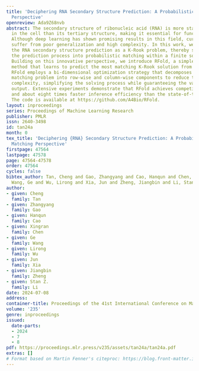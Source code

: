 ```yaml
---
title: 'Deciphering RNA Secondary Structure Prediction: A Probabilistic K-Rook Matching
  Perspective'
openreview: Ada9Z68nvb
abstract: The secondary structure of ribonucleic acid (RNA) is more stable and accessible
  in the cell than its tertiary structure, making it essential for functional prediction.
  Although deep learning has shown promising results in this field, current methods
  suffer from poor generalization and high complexity. In this work, we reformulate
  the RNA secondary structure prediction as a K-Rook problem, thereby simplifying
  the prediction process into probabilistic matching within a finite solution space.
  Building on this innovative perspective, we introduce RFold, a simple yet effective
  method that learns to predict the most matching K-Rook solution from the given sequence.
  RFold employs a bi-dimensional optimization strategy that decomposes the probabilistic
  matching problem into row-wise and column-wise components to reduce the matching
  complexity, simplifying the solving process while guaranteeing the validity of the
  output. Extensive experiments demonstrate that RFold achieves competitive performance
  and about eight times faster inference efficiency than the state-of-the-art approaches.
  The code is available at https://github.com/A4Bio/RFold.
layout: inproceedings
series: Proceedings of Machine Learning Research
publisher: PMLR
issn: 2640-3498
id: tan24a
month: 0
tex_title: 'Deciphering {RNA} Secondary Structure Prediction: A Probabilistic K-Rook
  Matching Perspective'
firstpage: 47564
lastpage: 47578
page: 47564-47578
order: 47564
cycles: false
bibtex_author: Tan, Cheng and Gao, Zhangyang and Cao, Hanqun and Chen, Xingran and
  Wang, Ge and Wu, Lirong and Xia, Jun and Zheng, Jiangbin and Li, Stan Z.
author:
- given: Cheng
  family: Tan
- given: Zhangyang
  family: Gao
- given: Hanqun
  family: Cao
- given: Xingran
  family: Chen
- given: Ge
  family: Wang
- given: Lirong
  family: Wu
- given: Jun
  family: Xia
- given: Jiangbin
  family: Zheng
- given: Stan Z.
  family: Li
date: 2024-07-08
address:
container-title: Proceedings of the 41st International Conference on Machine Learning
volume: '235'
genre: inproceedings
issued:
  date-parts:
  - 2024
  - 7
  - 8
pdf: https://proceedings.mlr.press/v235/assets/tan24a/tan24a.pdf
extras: []
# Format based on Martin Fenner's citeproc: https://blog.front-matter.io/posts/citeproc-yaml-for-bibliographies/
---
```


